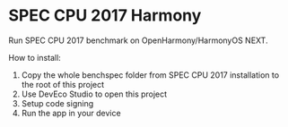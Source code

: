 # SPEC CPU 2017 Harmony

Run SPEC CPU 2017 benchmark on OpenHarmony/HarmonyOS NEXT.

How to install:

1. Copy the whole benchspec folder from SPEC CPU 2017 installation to the root of this project
2. Use DevEco Studio to open this project
3. Setup code signing
4. Run the app in your device
